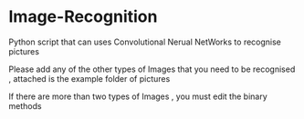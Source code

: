 # Image-Recognition

Python script that can uses Convolutional Nerual NetWorks to recognise pictures

Please add any of the other types of Images that you need to be recognised , attached is the example folder of pictures

If there are more than two types of Images , you must edit the binary methods
